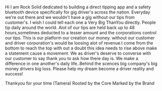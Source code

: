 Hi
I am Rock Solid dedicated to building a direct tipping app
and a safety bluetooth device specifically for gig driver's across the nation.
Everyday we're out there and we wouldn't have  a gig without our tips from customer's.
I wish I could tell each one a Very Big ThanYou directly. People tip daily around the world. Alot of our tips are held back up to 48 hours,sometimes deducted to a lesser amount and the corporations control our tips. This is our platform our creation our money. without our customer and driver corporation's would be loosing alot of revenue.I come from the bottom to reach the top with out a doubt this idea needs to rise above make a statement  cause a movement. We as driver's deserve to converse with our customer to say thank you to ask how there day is. We make a difference in one another's daily life..Behind the scences big company's big money drivers big loss. Please help my dream become a driver reality and success!


Thankyou for your time
(Tamera)
Rooted by the Core
Marked by the Brand
